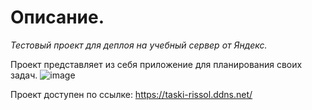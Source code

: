 # Описание.

_Тестовый проект для деплоя на учебный сервер от Яндекс._

Проект представляет из себя приложение для планирования своих задач.
![image](https://github.com/RiSSoL-86/taski/assets/110422516/08904359-64b1-4188-bcbd-a1faad562ba9)

Проект доступен по ссылке: https://taski-rissol.ddns.net/
